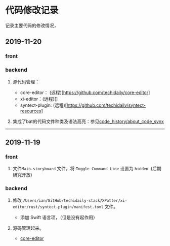 # 代码修改记录

记录主要代码的修改情况，

## 2019-11-20

### front

### backend

1.  源代码管理：
    * core-editor： (远程)[https://github.com/techidaily/core-editor]
    * xi-editor：(远程)[]
    * syntect-plugin: (远程)[https://github.com/techidaily/syntect-resources]

2. 集成了bat的代码文件种类及语法高亮：参见[code_history/about_code_synx](./code_history/about_code_synx.html)

---

## 2019-11-19

### front

1. 文件`Main.storyboard` 文件，将 `Toggle Command Line` 设置为 `hidden`. (后期研究开放)

### backend

1. 修改 `/Users/ian/GitHub/techidaily-stack/XPotter/xi-editor/rust/syntect-plugin/manifest.toml` 文件。
    * 添加 Swift 语言项，（但是没有起作用）

2. 源码管理起来。

    -  [core-editor](https://github.com/techidaily/core-editor)
